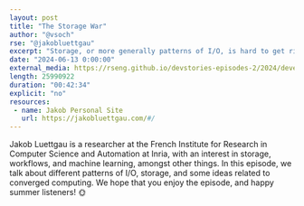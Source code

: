 ```yaml
---
layout: post
title: "The Storage War"
author: "@vsoch"
rse: "@jakobluettgau"
excerpt: "Storage, or more generally patterns of I/O, is hard to get right."
date: "2024-06-13 0:00:00"
external_media: https://rseng.github.io/devstories-episodes-2/2024/developer-stories-jakob-luettgau-episode-98.mp3
length: 25990922 
duration: "00:42:34"
explicit: "no"
resources:
 - name: Jakob Personal Site
   url: https://jakobluettgau.com/#/
---
```


Jakob Luettgau is a researcher at the French Institute for Research in Computer Science and Automation at Inria, with an interest in storage, workflows, and machine learning, amongst other things. In this episode, we talk about different patterns of I/O, storage, and some ideas related to converged computing. We hope that you enjoy the episode, and happy summer listeners! 🌞️

